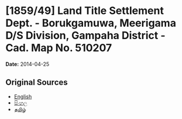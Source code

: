 # [1859/49] Land Title Settlement Dept. - Borukgamuwa, Meerigama D/S Division, Gampaha District - Cad. Map No. 510207

**Date:** 2014-04-25

## Original Sources

- [English](https://documents.gov.lk/view/extra-gazettes/2014/4/1859-49_E.pdf)
- [සිංහල](https://documents.gov.lk/view/extra-gazettes/2014/4/1859-49_S.pdf)
- [தமிழ்](https://documents.gov.lk/view/extra-gazettes/2014/4/1859-49_T.pdf)
